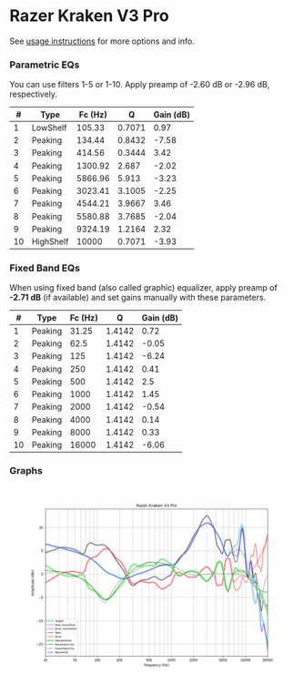 # Razer Kraken V3 Pro
See [usage instructions](https://github.com/jaakkopasanen/AutoEq#usage) for more options and info.

### Parametric EQs
You can use filters 1-5 or 1-10. Apply preamp of -2.60 dB or -2.96 dB, respectively.

|   # | Type      |   Fc (Hz) |      Q |   Gain (dB) |
|-----|-----------|-----------|--------|-------------|
|   1 | LowShelf  |    105.33 | 0.7071 |        0.97 |
|   2 | Peaking   |    134.44 | 0.8432 |       -7.58 |
|   3 | Peaking   |    414.56 | 0.3444 |        3.42 |
|   4 | Peaking   |   1300.92 | 2.687  |       -2.02 |
|   5 | Peaking   |   5866.96 | 5.913  |       -3.23 |
|   6 | Peaking   |   3023.41 | 3.1005 |       -2.25 |
|   7 | Peaking   |   4544.21 | 3.9667 |        3.46 |
|   8 | Peaking   |   5580.88 | 3.7685 |       -2.04 |
|   9 | Peaking   |   9324.19 | 1.2164 |        2.32 |
|  10 | HighShelf |  10000    | 0.7071 |       -3.93 |

### Fixed Band EQs
When using fixed band (also called graphic) equalizer, apply preamp of **-2.71 dB** (if available) and set gains manually with these parameters.

|   # | Type    |   Fc (Hz) |      Q |   Gain (dB) |
|-----|---------|-----------|--------|-------------|
|   1 | Peaking |     31.25 | 1.4142 |        0.72 |
|   2 | Peaking |     62.5  | 1.4142 |       -0.05 |
|   3 | Peaking |    125    | 1.4142 |       -6.24 |
|   4 | Peaking |    250    | 1.4142 |        0.41 |
|   5 | Peaking |    500    | 1.4142 |        2.5  |
|   6 | Peaking |   1000    | 1.4142 |        1.45 |
|   7 | Peaking |   2000    | 1.4142 |       -0.54 |
|   8 | Peaking |   4000    | 1.4142 |        0.14 |
|   9 | Peaking |   8000    | 1.4142 |        0.33 |
|  10 | Peaking |  16000    | 1.4142 |       -6.06 |

### Graphs
![](./Razer%20Kraken%20V3%20Pro.png)
